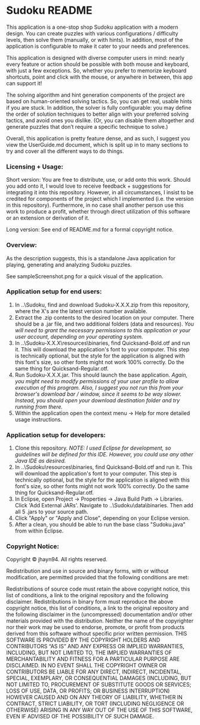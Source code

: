 # Sudoku README
This application is a one-stop shop Sudoku application with a modern design. You can create puzzles with various configurations / difficulty levels, then solve them (manually, or with hints). In addition, most of the application is configurable to make it cater to your needs and preferences. 

This application is designed with diverse computer users in mind: nearly every feature or action should be possible with both mouse and keyboard, with just a few exceptions. So, whether you prefer to memorize keyboard shortcuts, point and click with the mouse, or anywhere in between, this app can support it!

The solving algorithm and hint generation components of the project are based on human-oriented solving tactics. So, you can get real, usable hints if you are stuck. In addition, the solver is fully configurable: you may define the order of solution techniques to better align with your preferred solving tactics, and avoid ones you dislike. (Or, you can disable them altogether and generate puzzles that don’t require a specific technique to solve.)

Overall, this application is pretty feature dense, and as such, I suggest you view the UserGuide.md document, which is split up in to many sections to try and cover all the different ways to do things. 

### Licensing + Usage:

Short version:  You are free to distribute, use, or add onto this work. Should you add onto it, I would love to receive feedback + suggestions for integrating it into this repository. However, in all circumstances, I insist to be credited for components of the project which I implemented (i.e. the version in this repository). Furthermore, in no case shall another person use this work to produce a profit, whether through direct utilization of this software or an extension or derivation of it.

Long version: See end of README.md for a formal copyright notice.

### Overview:
As the description suggests, this is a standalone Java application for playing, generating and analyzing Sudoku puzzles. 

See sampleScreenshot.png for a quick visual of the application.
  
### Application setup for end users:
  1) In ..\Sudoku\, find and download Sudoku-X.X.X.zip from this repository, where the X's are the latest version number available.
  2) Extract the .zip contents to the desired location on your computer. There should be a .jar file, and two additional folders (data and resources). _You will need to grant the necessary permissions to this application or your user account, depending on your operating system._
  3) In ..\Sudoku-X.X.X\resources\binaries\, find Quicksand-Bold.otf and run it. This will download the application's font to your computer. This step is technically optional, but the style for the application is aligned with this font's size, so other fonts might not work 100% correctly. Do the same thing for Quicksand-Regular.otf.
  4) Run Sudoku-X.X.X.jar. This should launch the base application. _Again, you might need to modify permissions of your user profile to allow execution of this program. Also, I suggest you not run this from your browser's download bar / window, since it seems to be way slower. Instead, you should open your download destination folder and try running from there._
  5) Within the application open the context menu -> Help for more detailed usage instructions.
  
### Application setup for developers:
  1) Clone this repository. _NOTE: I used Eclipse for development, so guidelines will be defined for this IDE. However, you could use any other Java IDE as desired._
  2) In ..\Sudoku\resources\binaries\, find Quicksand-Bold.otf and run it. This will download the application's font to your computer. This step is technically optional, but the style for the application is aligned with this font's size, so other fonts might not work 100% correctly. Do the same thing for Quicksand-Regular.otf.
  3) In Eclipse, open Project -> Properties -> Java Build Path -> Libraries. Click 'Add External JARs'. Navigate to ..\Sudoku\data\binaries\. Then add all 5 .jars to your source path.
  4) Click "Apply" or "Apply and Close", depending on your Eclipse version.
  5) After a clean, you should be able to run the base class "Sudoku.java" from within Eclipse.
  
  
### Copyright Notice:
  
Copyright © jhayn94. All rights reserved.

Redistribution and use in source and binary forms, with or without modification, are permitted provided that the following conditions are met:

Redistributions of source code must retain the above copyright notice, this list of conditions, a link to the original repository and the following disclaimer.
Redistributions in binary form must reproduce the above copyright notice, this list of conditions, a link to the original repository and the following disclaimer in the (uncompressed) documentation and/or other materials provided with the distribution.
Neither the name of the copyrighter nor their work may be used to endorse, promote, or profit from products derived from this software without specific prior written permission.
THIS SOFTWARE IS PROVIDED BY THE COPYRIGHT HOLDERS AND CONTRIBUTORS “AS IS” AND ANY EXPRESS OR IMPLIED WARRANTIES, INCLUDING, BUT NOT LIMITED TO, THE IMPLIED WARRANTIES OF MERCHANTABILITY AND FITNESS FOR A PARTICULAR PURPOSE ARE DISCLAIMED. IN NO EVENT SHALL THE COPYRIGHT OWNER OR CONTRIBUTORS BE LIABLE FOR ANY DIRECT, INDIRECT, INCIDENTAL, SPECIAL, EXEMPLARY, OR CONSEQUENTIAL DAMAGES (INCLUDING, BUT NOT LIMITED TO, PROCUREMENT OF SUBSTITUTE GOODS OR SERVICES; LOSS OF USE, DATA, OR PROFITS; OR BUSINESS INTERRUPTION) HOWEVER CAUSED AND ON ANY THEORY OF LIABILITY, WHETHER IN CONTRACT, STRICT LIABILITY, OR TORT (INCLUDING NEGLIGENCE OR OTHERWISE) ARISING IN ANY WAY OUT OF THE USE OF THIS SOFTWARE, EVEN IF ADVISED OF THE POSSIBILITY OF SUCH DAMAGE.
  
  
  
